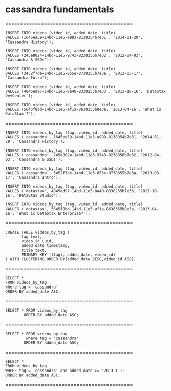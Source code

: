 # cassandra fundamentals 

===========================================
```
INSERT INTO videos (video_id, added_date, title)
VALUES (1645ea59-14bd-11e5-a993-8138354b7e31 , '2014-01-29', 'Cassandra History');

INSERT INTO videos (video_id, added_date, title)
VALUES (245e8024-14bd-11e5-9743-8238356b7e32 , '2012-04-03', 'Cassandra & SSDs');

INSERT INTO videos (video_id, added_date, title)
VALUES (3452f7de-14bd-11e5-855e-8738355b7e3a , '2013-03-17', 'Cassandra Intro');

INSERT INTO videos (video_id, added_date, title)
VALUES (4845ed97-14bd-11e5-8a40-8338255b7e33 , '2013-10-16', 'DataStax DevCenter');

INSERT INTO videos (video_id, added_date, title)
VALUES (5645f8bd-14bd-11e5-af1a-8638355b8e3a, '2013-04-16', 'What is DataStax ?');
```
===========================================


```
INSERT INTO videos_by_tag (tag, video_id, added_date, title)
VALUES ('cassandra', 1645ea59-14bd-11e5-a993-8138354b7e31, '2014-01-29', 'Cassandra History');

INSERT INTO videos_by_tag (tag, video_id, added_date, title)
VALUES ('cassandra', 245e8024-14bd-11e5-9743-8238356b7e32, '2012-04-03', 'Cassandra & SSDs');

INSERT INTO videos_by_tag (tag, video_id, added_date, title)
VALUES ('cassandra', 3452f7de-14bd-11e5-855e-8738355b7e3a, '2013-03-17', 'Cassandra Intro');

INSERT INTO videos_by_tag (tag, video_id, added_date, title)
VALUES ('datastax', 4845ed97-14bd-11e5-8a40-8338255b7e33, '2013-10-16', 'DataStax Studio');

INSERT INTO videos_by_tag (tag, video_id, added_date, title)
VALUES ('datastax', 5645f8bd-14bd-11e5-af1a-8638355b8e3a, '2013-04-16', 'What is DataStax Enterprise?');
```
===========================================

```
CREATE TABLE videos_by_tag (
       tag text,
       video_id uuid,
       added_date timestamp,
       title text,
       PRIMARY KEY ((tag), added_date, video_id)
) WITH CLUSTERING ORDER BY(added_date DESC,video_id ASC);
```
===========================================
```
SELECT *
FROM videos_by_tag
where tag = 'cassandra'
ORDER BY added_date ASC;
```
===========================================
```
SELECT * FROM videos_by_tag
        ORDER BY added_date ASC;
```
===========================================
```
SELECT * FROM videos_by_tag
         where tag = 'cassandra'
        ORDER BY added_date ASC;
```
===========================================
```
SELECT *
FROM videos_by_tag
WHERE tag = 'cassandra' and added_date >= '2013-1-1'
ORDER BY added_date ASC;
```
===========================================
